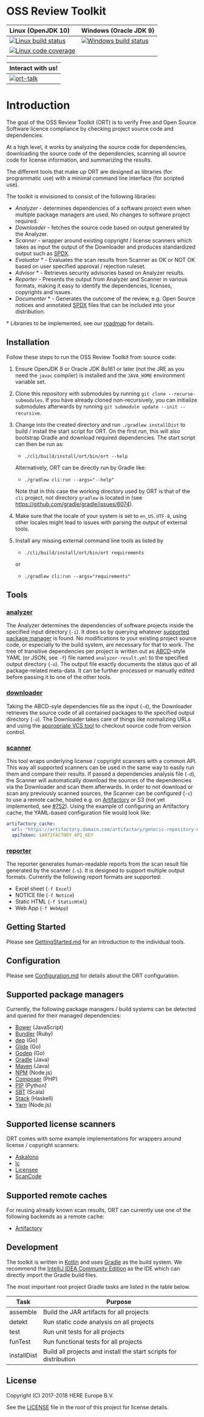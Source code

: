 # OSS Review Toolkit

| Linux (OpenJDK 10)             | Windows (Oracle JDK 9)          |
| :----------------------------- | :------------------------------ |
| [![Linux build status][1]][2]  | [![Windows build status][3]][4] |
| [![Linux code coverage][5]][6] |                                 |

| Interact with us!              |
| :----------------------------- |
| [![ort-talk][7]][8]            |

[1]: https://travis-ci.com/heremaps/oss-review-toolkit.svg?branch=master
[2]: https://travis-ci.com/heremaps/oss-review-toolkit
[3]: https://ci.appveyor.com/api/projects/status/hbc1mn5hpo9a4hcq/branch/master?svg=true
[4]: https://ci.appveyor.com/project/heremaps/oss-review-toolkit/branch/master
[5]: https://codecov.io/gh/heremaps/oss-review-toolkit/branch/master/graph/badge.svg
[6]: https://codecov.io/gh/heremaps/oss-review-toolkit/
[7]: https://img.shields.io/badge/slack-ort--talk-blue.svg?longCache=true&logo=slack
[8]: https://join.slack.com/t/ort-talk/shared_invite/enQtMzk3MDU5Njk0Njc1LWQwMDU3NDBjYmEzNGJkM2JiYTE2MmI0MzdhZDRiZjI0MWM3YjZlZGU2ODFhNjgwOTAyZTc5ZGRhZGEyNjMwYTc

# Introduction

The goal of the OSS Review Toolkit (ORT) is to verify Free and Open Source Software licence compliance by checking
project source code and dependencies.

At a high level, it works by analyzing the source code for dependencies, downloading the
source code of the dependencies, scanning all source code for license information, and summarizing the results.

The different tools that make up ORT are designed as libraries (for programmatic use) with a minimal command line
interface (for scripted use).

The toolkit is envisioned to consist of the following libraries:

* *Analyzer* - determines dependencies of a software project even when multiple package managers are used. No changes to
  software project required.
* *Downloader* - fetches the source code based on output generated by the Analyzer.
* *Scanner* - wrapper around existing copyright / license scanners which takes as input the output of the Downloader and
  produces standardized output such as [SPDX](https://spdx.org/).
* *Evaluator* * - Evaluates the scan results from Scanner as OK or NOT OK based on user specified approval / rejection
  ruleset.
* *Advisor* * - Retrieves security advisories based on Analyzer results.
* *Reporter* - Presents the output from Analyzer and Scanner in various formats, making it easy to identify the
  dependencies, licenses, copyrights and issues.
* *Documenter* * - Generates the outcome of the review, e.g. Open Source notices and annotated [SPDX](https://spdx.org/)
  files that can be included into your distribution.

\* Libraries to be implemented, see our [roadmap](https://github.com/heremaps/oss-review-toolkit/projects/1) for details.

## Installation

Follow these steps to run the OSS Review Toolkit from source code:

1. Ensure OpenJDK 8 or Oracle JDK 8u161 or later (not the JRE as you need the `javac` compiler) is installed and the
   `JAVA_HOME` environment variable set.

2. Clone this repository with submodules by running `git clone --recurse-submodules`. If you have already cloned
   non-recursively, you can initialize submodules afterwards by running `git submodule update --init --recursive`.

3. Change into the created directory and run `./gradlew installDist` to build / install the start script for ORT. On
   the first run, this will also bootstrap Gradle and download required dependencies. The start script can then be run
   as:

   * `./cli/build/install/ort/bin/ort --help`

   Alternatively, ORT can be directly run by Gradle like:

   * `./gradlew cli:run --args="--help"`

   Note that in this case the working directory used by ORT is that of the `cli` project, not directory `gradlew` is
   located in (see https://github.com/gradle/gradle/issues/6074).

4. Make sure that the locale of your system is set to `en_US.UTF-8`, using other locales might lead to issues with parsing
   the output of external tools.

5. Install any missing external command line tools as listed by

   * `./cli/build/install/ort/bin/ort requirements`

   or

   * `./gradlew cli:run --args="requirements"`

## Tools

### [analyzer](./analyzer/src/main/kotlin)

The Analyzer determines the dependencies of software projects inside the specified input directory (`-i`). It does so by
querying whatever [supported package manager](./analyzer/src/main/kotlin/managers) is found. No modifications to your
existing project source code, or especially to the build system, are necessary for that to work. The tree of transitive
dependencies per project is written out as [ABCD](https://github.com/nexB/aboutcode/tree/master/aboutcode-data)-style
YAML (or JSON, see `-f`) file named `analyzer-result.yml` to the specified output directory (`-o`). The output file
exactly documents the status quo of all package-related meta-data. It can be further processed or manually edited before
passing it to one of the other tools.

### [downloader](./downloader/src/main/kotlin)

Taking the ABCD-syle dependencies file as the input (`-d`), the Downloader retrieves the source code of all contained
packages to the specified output directory (`-o`). The Downloader takes care of things like normalizing URLs and using
the [appropriate VCS tool](./downloader/src/main/kotlin/vcs) to checkout source code from version control.

### [scanner](./scanner/src/main/kotlin)

This tool wraps underlying license / copyright scanners with a common API. This way all supported scanners can be used
in the same way to easily run them and compare their results. If passed a dependencies analysis file (`-d`), the Scanner
will automatically download the sources of the dependencies via the Downloader and scan them afterwards. In order to not
download or scan any previously scanned sources, the Scanner can be configured (`-c`) to use a remote cache, hosted
e.g. on [Artifactory](./scanner/src/main/kotlin/ArtifactoryCache.kt) or S3 (not yet implemented, see
[#752](https://github.com/heremaps/oss-review-toolkit/issues/752)). Using the example of configuring an Artifactory
cache, the YAML-based configuration file would look like:

```yaml
artifactory_cache:
  url: "https://artifactory.domain.com/artifactory/generic-repository-name"
  apiToken: $ARTIFACTORY_API_KEY
```

### [reporter](./reporter/src/main/kotlin)

The reporter generates human-readable reports from the scan result file generated by the scanner (`-s`). It is designed
to support multiple output formats. Currently the following report formats are supported:

* Excel sheet (`-f Excel`)
* NOTICE file (`-f Notice`)
* Static HTML (`-f StaticHtml`)
* Web App (`-f WebApp`)

## Getting Started

Please see [GettingStarted.md](./docs/GettingStarted.md) for an introduction to the individual tools.

## Configuration

Please see [Configuration.md](./docs/Configuration.md) for details about the ORT configuration.

## Supported package managers

Currently, the following package managers / build systems can be detected and queried for their managed dependencies:

* [Bower](http://bower.io/) (JavaScript)
* [Bundler](http://bundler.io/) (Ruby)
* [dep](https://golang.github.io/dep/) (Go)
* [Glide](https://glide.sh/) (Go)
* [Godep](https://github.com/tools/godep) (Go)
* [Gradle](https://gradle.org/) (Java)
* [Maven](http://maven.apache.org/) (Java)
* [NPM](https://www.npmjs.com/) (Node.js)
* [Composer](https://getcomposer.org/) (PHP)
* [PIP](https://pip.pypa.io/) (Python)
* [SBT](http://www.scala-sbt.org/) (Scala)
* [Stack](http://haskellstack.org/) (Haskell)
* [Yarn](https://yarnpkg.com/) (Node.js)

## Supported license scanners

ORT comes with some example implementations for wrappers around license / copyright scanners:

* [Askalono](https://github.com/amzn/askalono)
* [lc](https://github.com/boyter/lc)
* [Licensee](https://github.com/benbalter/licensee)
* [ScanCode](https://github.com/nexB/scancode-toolkit)

## Supported remote caches

For reusing already known scan results, ORT can currently use one of the following backends as a remote cache:

* [Artifactory](https://jfrog.com/artifactory/)

## Development

The toolkit is written in [Kotlin](https://kotlinlang.org/) and uses [Gradle](https://gradle.org/) as the build system.
We recommend the [IntelliJ IDEA Community Edition](https://www.jetbrains.com/idea/download/) as the IDE which can
directly import the Gradle build files.

The most important root project Gradle tasks are listed in the table below.

| Task        | Purpose                                                           |
| ----------- | ----------------------------------------------------------------- |
| assemble    | Build the JAR artifacts for all projects                          |
| detekt      | Run static code analysis on all projects                          |
| test        | Run unit tests for all projects                                   |
| funTest     | Run functional tests for all projects                             |
| installDist | Build all projects and install the start scripts for distribution |

## License

Copyright (C) 2017-2018 HERE Europe B.V.

See the [LICENSE](./LICENSE) file in the root of this project for license details.
